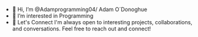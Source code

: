 - 👋 Hi, I’m @Adamprogramming04/ Adam O´Donoghue
- 👀 I’m interested in Programming
- 🤝 Let's Connect I'm always open to interesting projects, collaborations, and conversations. Feel free to reach out and connect!
